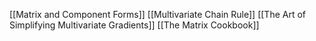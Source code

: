 [[Matrix and Component Forms]]
[[Multivariate Chain Rule]]
[[The Art of Simplifying Multivariate Gradients]]
[[The Matrix Cookbook]]